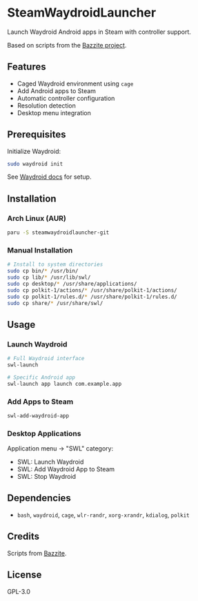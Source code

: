 # SteamWaydroidLauncher

Launch Waydroid Android apps in Steam with controller support.

Based on scripts from the [Bazzite project](https://github.com/ublue-os/bazzite).

## Features

- Caged Waydroid environment using `cage`
- Add Android apps to Steam
- Automatic controller configuration
- Resolution detection
- Desktop menu integration

## Prerequisites

Initialize Waydroid:
```bash
sudo waydroid init
```

See [Waydroid docs](https://docs.waydro.id/) for setup.

## Installation

### Arch Linux (AUR)
```bash
paru -S steamwaydroidlauncher-git
```

### Manual Installation
```bash
# Install to system directories
sudo cp bin/* /usr/bin/
sudo cp lib/* /usr/lib/swl/
sudo cp desktop/* /usr/share/applications/
sudo cp polkit-1/actions/* /usr/share/polkit-1/actions/
sudo cp polkit-1/rules.d/* /usr/share/polkit-1/rules.d/
sudo cp share/* /usr/share/swl/
```

## Usage

### Launch Waydroid
```bash
# Full Waydroid interface
swl-launch

# Specific Android app
swl-launch app launch com.example.app
```

### Add Apps to Steam
```bash
swl-add-waydroid-app
```

### Desktop Applications
Application menu → "SWL" category:
- SWL: Launch Waydroid
- SWL: Add Waydroid App to Steam
- SWL: Stop Waydroid

## Dependencies

- `bash`, `waydroid`, `cage`, `wlr-randr`, `xorg-xrandr`, `kdialog`, `polkit`

## Credits

Scripts from [Bazzite](https://github.com/ublue-os/bazzite).

## License

GPL-3.0
